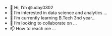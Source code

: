 - 👋 Hi, I’m @uday0302
- 👀 I’m interested in data science and analytics ...
- 🌱 I’m currently learning B.Tech 3nd year...
- 💞️ I’m looking to collaborate on ...
- 📫 How to reach me ...

<!---
uday0302/uday0302 is a ✨ special ✨ repository because its `README.md` (this file) appears on your GitHub profile.
You can click the Preview link to take a look at your changes.
--->
